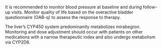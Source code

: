 It is recommended to monitor blood pressure at baseline and during follow-up visits. Monitor quality of life based on the overactive bladder questionnaire (OAB-q) to assess the response to therapy.

The liver’s CYP450 system predominantly metabolizes mirabegron. Monitoring and dose adjustment should occur with patients on other medications with a narrow therapeutic index and also undergo metabolism via CYP2D6.